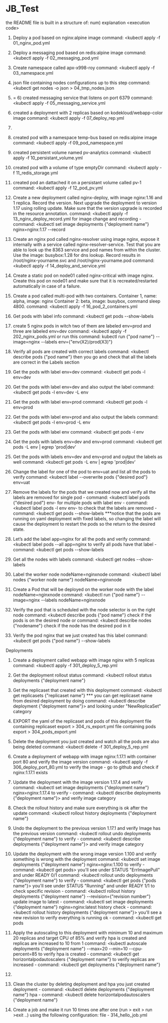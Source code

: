 # JB_Test
the README file is built in a structure of:
num) explanation
\<execution code\>


1) Deploy a pod based on nginx:alpine image
command: \<kubectl apply -f 01_nginx_pod.yml

2) Deploy a messaging pod based on redis:alpine image
command: \<kubectl apply -f 02_messaging_pod.yml

3) Create namespace called apx-x998-roy
command: \<kubectl apply -f 03_namespace.yml

4) json file containing nodes configurations up to this step
command: \<kubectl get nodes -o json > 04_tmp_nodes.json

5) = 6) created messaging service that listens on port 6379
command: \<kubectl apply -f 05_messaging_service.yml

7) created a deployment with 2 replicas based on kodekloud/webapp-color image
command: \<kubectl apply -f 07_deploy_rep.yml

8) 

9) created pod with a namespace temp-bus based on redis:alpine image
command: \<kubectl apply -f 09_pod_namespace.yml

10) created persistent volume named pv-analytics
command: \<kubectl apply -f 10_persistant_volume.yml

11) created pod with a volume of type emptyDir
command: \<kubectl apply -f 11_redis_storage.yml

12) created pod an dattached it on a persistant volume called pv-1
command: \<kubectl apply -f 12_pod_pv.yml

13) Create a new deployment called nginx-deploy, with image nginx:1.16 and 1 replica. Record the version. Next upgrade the deployment to version 1.17 using rolling update. Make sure that the version upgrade is recorded in the resource annotation.
command: \<kubectl apply -f 13_nginx_deploy_record.yml
for image change and recording - command: \<kubectl set image deployments {"deployment name"} nginx=nginx:1.17 --record

14) Create an nginx pod called nginx-resolver using image nginx, expose it internally with a service called nginx-resolver-service. Test that you are able to look up the 8363 service and pod names from within the cluster. Use the image: busybox:1.28 for dns lookup. Record results in /root/nginx-yourname.svc and /root/nginx-yourname.pod
command: \<kubectl apply -f 14_deploy_and_service.yml


15) Create a static pod on node01 called nginx-critical with image nginx. Create this pod
on node01 and make sure that it is recreated/restarted automatically in case of a
failure.

16) Create a pod called multi-pod with two containers.
Container 1, name: alpha, image: nginx
Container 2: beta, image: busybox, command sleep 4800.
command: \<kubectl apply -f 16_pod_2_containers.yml

1) Get pods with label info
command: \<kubectl get pods --show-labels

2) create 5 nginx pods in witch two of them are labeled env=prod and three are labeled env=dev
command: \<kubectl apply -f 202_nginx_pods.yml
or run this command: kubectl run {"pod name"} --image=nginx --labels env={"env(X2)/prod(X3)"}

3) Verify all pods are created with correct labels
command: \<kubectl describe pods {"pod name"}
then you go and check that all the labels are correct in the Labels section

4) Get the pods with label env=dev
command: \<kubectl get pods -l env=dev

5) Get the pods with label env=dev and also output the label
command: \<kubectl get pods -l env=dev -L env

6) Get the pods with label env=prod
command: \<kubectl get pods -l env=prod

7) Get the pods with label env=prod and also output the labels
command: \<kubectl get pods -l env=prod -L env

8) Get the pods with label env
command: \<kubectl get pods -l env

9) Get the pods with labels env=dev and env=prod
command: \<kubectl get pods -L env | egrep 'prod|dev'

10) Get the pods with labels env=dev and env=prod and output the labels as well
command: \<kubectl get pods -L env | egrep 'prod|dev'

11) Change the label for one of the pod to env=uat and list all the pods to verify
command: \<kubectl label --overwrite pods {"desired pod"} env=uat

12) Remove the labels for the pods that we created now and verify all the labels are removed
for single pod - command: \<kubectl label pods {"desired pod"} env-
for multiple pods with label env - command: \<kubectl label pods -l env env-
to check that the labels are removed - command: \<kubectl get pods --show-labels
***notice that the pods are running on yaml deployment with fixed labels, so changing the label will cause the deployment to restart the pods so the return to the desired state.

13) Let’s add the label app=nginx for all the pods and verify 
command: \<kubectl label pods --all app=nginx
to verify all pods have that label - command: \<kubectl get pods --show-labels

14) Get all the nodes with labels
command: \<kubectl get nodes --show-labels

15) Label the worker node nodeName=nginxnode
command: \<kubectl label nodes {"worker node name"} nodeName=nginxnode         

16) Create a Pod that will be deployed on the worker node with the label nodeName=nginxnode
command: \<kubectl run {"pod name"} --image=nginx --labels nodeName=nginxnode

17) Verify the pod that is scheduled with the node selector is on the right node
command: \<kubectl describe pods {"pod name"}
check if the pods is on the desired node
or command: \<kubectl describe nodes {"nodename"}
check if the node has the desired pod in it

18) Verify the pod nginx that we just created has this label
command: \<kubectl get pods {"pod name"} --show-labels


Deployments

1) Create a deployment called webapp with image nginx with 5 replicas
command: \<kubectl apply -f 301_deploy_5_rep.yml

2) Get the deployment rollout status
command: \<kubectl rollout status deployments {"deployment name"}

3) Get the replicaset that created with this deployment
command: \<kubectl get replicasets {"replicaset name"}
*** you can get replicaset name from desired deployment by doing command: \<kubectl describe deployment {"deployment name"}\> and looking under "NewReplicaSet" category

4) EXPORT the yaml of the replicaset and pods of this deployment
file containing replicaset export > 304_rs_export.yml
file containing pods export > 304_pods_export.yml

5) Delete the deployment you just created and watch all the pods are also being deleted
command: \<kubectl delete -f 301_deploy_5_rep.yml

6) Create a deployment of webapp with image nginx:1.17.1 with container port 80 and verify the image version
command: \<kubectl apply -f 306_deploy_port_80.yml
to verify the image - go to github and check if nginx:1.17.1 exists

7) Update the deployment with the image version 1.17.4 and verify
command: \<kubectl set image deployments {"deployment name"} nginx=nginx:1.17.4
to verify - command: \<kubectl describe deployments {"deployment name"}\> and verify image category

8) Check the rollout history and make sure everything is ok after the update
command: \<kubectl rollout history deployments {"deployment name"}

9) Undo the deployment to the previous version 1.17.1 and verify Image has the previous version
command: \<kubectl rollout undo deployments {"deployment name"}
to verify - command: \<kubectl describe deployments {"deployment name"}\> and verify image category

10) Update the deployment with the wrong image version 1.100 and verify something is wrong with the deployment
command: \<kubectl set image deployments {"deployment name"} nginx=nginx:1.100
to verify - command: \<kubectl get pods\> you'll see under STATUS "ErrImagePull" and under READY 0/1
command: \<kubectl rollout undo deployments {"deployment name"}
to verify - command: \<kubectl get pods {"pods name"}\> you'll see under STATUS "Running" and under READY 1/1
to check specific revision - command: \<kubectl rollout history deployments {"deployment name"} --revision={"revision number"}
update image to latest - command: \<kubectl set image deployments {"deployment name"} nginx=nginx:latest
history check - command: \<kubectl rollout history deployments {"deployment name"}\> you'll see a new revision
to verify everything is running ok - command: \<kubectl get pods

11) Apply the autoscaling to this deployment with minimum 10 and maximum 20 replicas and target CPU of 85% and verify hpa is created and replicas are increased to 10 from 1
command: \<kubectl autoscale deployments {"deployment name"} --max=20 --min=10 --cpu-percent=85
to verify hpa is created - command: \<kubectl get horizontalpodautoscalers {"deployment name"}
to verify replicas are increased - command: \<kubectl get deployments {"deployment name"}

12.

13) Clean the cluster by deleting deployment and hpa you just created
deployment - command: \<kubectl delete deployments {"deployment name"}
hpa - command: \<kubectl delete horizontalpodautoscalers {"deployment name"}


14) Create a job and make it run 10 times one after one (run > exit > run >exit ..) using the following configuration:
file - 314_hello_job.yml
